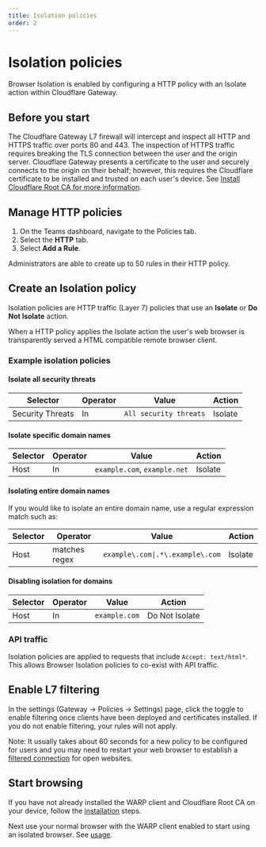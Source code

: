 ```yaml
---
title: Isolation policies
order: 2
---
```


# Isolation policies

Browser Isolation is enabled by configuring a HTTP policy with an Isolate action within Cloudflare Gateway.

## Before you start
The Cloudflare Gateway L7 firewall will intercept and inspect all HTTP and HTTPS traffic over ports 80 and 443. The inspection of HTTPS traffic requires breaking the TLS connection between the user and the origin server. Cloudflare Gateway presents a certificate to the user and securely connects to the origin on their behalf; however, this requires the Cloudflare certificate to be installed and trusted on each user's device. See [Install Cloudflare Root CA for more information](https://developers.cloudflare.com/gateway/connecting-to-gateway/install-cloudflare-cert).

## Manage HTTP policies

1. On the Teams dashboard, navigate to the Policies tab.
2. Select the **HTTP** tab.
3. Select **Add a Rule**.

Administrators are able to create up to 50 rules in their HTTP policy.

## Create an Isolation policy

Isolation policies are HTTP traffic (Layer 7) policies that use an **Isolate** or **Do Not Isolate** action.

When a HTTP policy applies the Isolate action the user's web browser is transparently served a HTML compatible remote browser client.

### Example isolation policies

#### Isolate all security threats

| Selector | Operator | Value | Action |
| - | - | - | - |
| Security Threats | In | `All security threats` | Isolate

#### Isolate specific domain names

| Selector | Operator | Value | Action |
| - | - | - | - |
| Host | In | `example.com`, `example.net` | Isolate

#### Isolating entire domain names
If you would like to isolate an entire domain name, use a regular expression match such as:

| Selector | Operator | Value | Action |
| - | - | - | - |
| Host | matches regex | `example\.com\|.*\.example\.com` | Isolate

#### Disabling isolation for domains

| Selector | Operator | Value | Action |
| - | - | - | - |
| Host | In | `example.com` | Do Not Isolate

### API traffic
Isolation policies are applied to requests that include `Accept: text/html*`. This allows Browser Isolation policies to co-exist with API traffic.

## Enable L7 filtering
In the settings (Gateway → Policies → Settings) page, click the toggle to enable filtering once clients have been deployed and certificates installed. If you do not enable filtering, your rules will not apply.

<Aside>
Note: It usually takes about 60 seconds for a new policy to be configured for users and you may need to restart your web browser to establish a <a href="/feedback/faq#how-long-does-it-take-for-l7-firewall-policies-to-apply">filtered connection</a> for open websites.
</Aside>

## Start browsing

If you have not already installed the WARP client and Cloudflare Root CA on your device, follow the [installation](/installation) steps.

Next use your normal browser with the WARP client enabled to start using an isolated browser. See [usage](/usage).